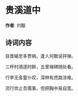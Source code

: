 # 贵溪道中

**作者**: 刘黻

## 诗词内容

自昔输忠多贾祸，逢人何敢说抨弹。

三杯村酒逐时醉，五里堠碑随处看。

行李无金童仆叹，深林有虎路涂难。

流行坎止吾儒事，但把胸中易自宽。

